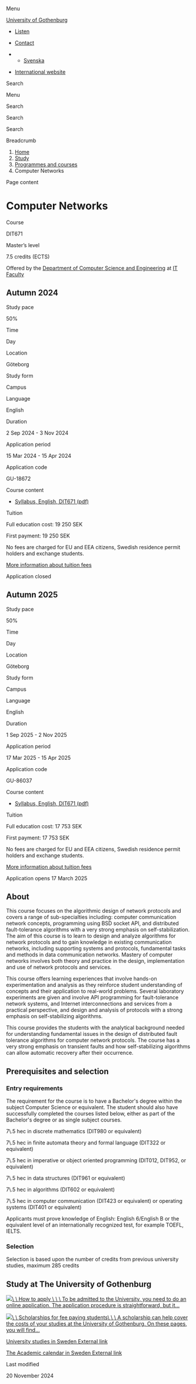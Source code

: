 Menu

[University of Gothenburg](/en)

- [Listen](//app-eu.readspeaker.com/cgi-bin/rsent?customerid=9467&lang=en_uk&readclass=region--content&url=https%3A%2F%2Fwww.gu.se%2Fen%2Fstudy-gothenburg%2Fcomputer-networks-dit671 "Listen with ReadSpeaker")

- [Contact](/en/contact)

- - [Svenska](/studera/hitta-utbildning/datornatverk-dit671)
- [International website](/en/study-gothenburg/computer-networks-dit671)

Search


Menu


Search


Search

Search

Breadcrumb

1. [Home](/en)
2. [Study](/en/study-in-gothenburg)
3. [Programmes and courses](/en/study-in-gothenburg/study-options)
4. Computer Networks


Page content

# Computer Networks

Course


DIT671


Master’s level



7.5 credits (ECTS)



Offered by the
[Department of Computer Science and Engineering](https://www.gu.se/en/computer-science-engineering)
at
[IT Faculty](https://www.gu.se/en/it-faculty)

## Autumn 2024

Study pace


50%

Time


Day

Location


Göteborg

Study form


Campus

Language


English

Duration


2 Sep 2024
\- 3 Nov 2024

Application period


15 Mar 2024
\- 15 Apr 2024

Application code


GU-18672

Course content


- [Syllabus, English, DIT671 (pdf)](https://kursplaner.gu.se/pdf/kurs/en/DIT671)


Tuition


Full education cost: 19 250 SEK

First payment: 19 250 SEK

No fees are charged for EU and EEA citizens, Swedish residence permit holders and exchange students.

[More information about tuition fees](https://www.gu.se/en/study-in-gothenburg/apply/tuition-fees)

Application closed


## Autumn 2025

Study pace


50%

Time


Day

Location


Göteborg

Study form


Campus

Language


English

Duration


1 Sep 2025
\- 2 Nov 2025

Application period


17 Mar 2025
\- 15 Apr 2025

Application code


GU-86037

Course content


- [Syllabus, English, DIT671 (pdf)](https://kursplaner.gu.se/pdf/kurs/en/DIT671)


Tuition


Full education cost: 17 753 SEK

First payment: 17 753 SEK

No fees are charged for EU and EEA citizens, Swedish residence permit holders and exchange students.

[More information about tuition fees](https://www.gu.se/en/study-in-gothenburg/apply/tuition-fees)

Application opens 17 March 2025


## About

This course focuses on the algorithmic design of network protocols and covers a range of sub-specialties including: computer communication network concepts, programming using BSD socket API, and distributed fault-tolerance algorithms with a very strong emphasis on self-stabilization. The aim of this course is to learn to design and analyze algorithms for network protocols and to gain knowledge in existing communication networks, including supporting systems and protocols, fundamental tasks and methods in data communication networks. Mastery of computer networks involves both theory and practice in the design, implementation and use of network protocols and services.

This course offers learning experiences that involve hands-on experimentation and analysis as they reinforce student understanding of concepts and their application to real-world problems. Several laboratory experiments are given and involve API programming for fault-tolerance network systems, and Internet interconnections and services from a practical perspective, and design and analysis of protocols with a strong emphasis on self-stabilizing algorithms.

This course provides the students with the analytical background needed for understanding fundamental issues in the design of distributed fault tolerance algorithms for computer network protocols. The course has a very strong emphasis on transient faults and how self-stabilizing algorithms can allow automatic recovery after their occurrence.

## Prerequisites and selection

### Entry requirements

The requirement for the course is to have a Bachelor's degree within the subject Computer Science or equivalent. The student should also have successfully completed the courses listed below, either as part of the Bachelor's degree or as single subject courses.

7\\.5 hec in discrete mathematics (DIT980 or equivalent)

7\\.5 hec in finite automata theory and formal language (DIT322 or equivalent)

7\\.5 hec in imperative or object oriented programming (DIT012, DIT952, or equivalent)

7\\.5 hec in data structures (DIT961 or equivalent)

7\\.5 hec in algorithms (DIT602 or equivalent)

7\\.5 hec in computer communication (DIT423 or equivalent) or operating systems (DIT401 or equivalent)

Applicants must prove knowledge of English: English 6/English B or the equivalent level of an internationally recognized test, for example TOEFL, IELTS.

### Selection

Selection is based upon the number of credits from previous university studies, maximum 285 credits

## Study at The University of Gothenburg

[![](/sites/default/files/dynamic-image/dynamic_image_2188_218/public/2020-03/cytonn-photography-ZJEKICY5EXY-unsplash.jpg?media_id=2553&width=1904&height=208)\\
\\
How to apply \\
\\
\\
To be admitted to the University, you need to do an online application. The application procedure is straightforward, but it…](/en/study-in-gothenburg/apply)

[![](/sites/default/files/dynamic-image/dynamic_image_2188_218/public/2024-01/GU-7.jpg?media_id=95188&width=1904&height=208)\\
\\
Scholarships for fee paying students\\
\\
\\
A scholarship can help cover the costs of your studies at the University of Gothenburg. On these pages, you will find…](/en/study-in-gothenburg/apply/scholarships-for-fee-paying-students)

[University studies in Sweden External link](https://www.gu.se/en/study-in-gothenburg/before-you-arrive/university-studies-in-sweden "External link")

[The Academic calendar in Sweden External link](https://www.gu.se/en/study-in-gothenburg/when-you-are-here/academic-calendar "External link")

Last modified


20 November 2024